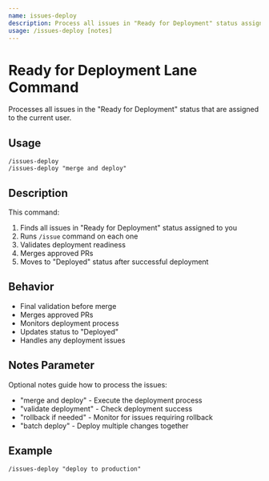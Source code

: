 ```yaml
---
name: issues-deploy
description: Process all issues in "Ready for Deployment" status assigned to me
usage: /issues-deploy [notes]
---
```


# Ready for Deployment Lane Command

Processes all issues in the "Ready for Deployment" status that are assigned to the current user.

## Usage
```
/issues-deploy
/issues-deploy "merge and deploy"
```

## Description
This command:
1. Finds all issues in "Ready for Deployment" status assigned to you
2. Runs `/issue` command on each one
3. Validates deployment readiness
4. Merges approved PRs
5. Moves to "Deployed" status after successful deployment

## Behavior
- Final validation before merge
- Merges approved PRs
- Monitors deployment process
- Updates status to "Deployed"
- Handles any deployment issues

## Notes Parameter
Optional notes guide how to process the issues:
- "merge and deploy" - Execute the deployment process
- "validate deployment" - Check deployment success
- "rollback if needed" - Monitor for issues requiring rollback
- "batch deploy" - Deploy multiple changes together

## Example
```
/issues-deploy "deploy to production"
```